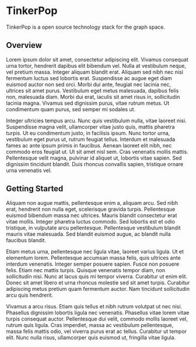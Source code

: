 # TinkerPop

TinkerPop is a open source technology stack for the graph space.

## Overview

Lorem ipsum dolor sit amet, consectetur adipiscing elit. Vivamus consequat urna tortor, hendrerit dapibus elit bibendum vel. Nulla at vestibulum neque, vel pretium massa. Integer aliquam blandit erat. Aliquam sed nibh nec nisi fermentum luctus sed lobortis erat. Suspendisse ac augue eget diam euismod auctor non sed orci. Morbi dui ante, feugiat nec lacinia nec, ultrices sit amet purus. Vestibulum eget metus malesuada, dapibus felis non, malesuada diam. Morbi dui erat, iaculis sit amet risus in, sollicitudin lacinia magna. Vivamus sed dignissim purus, vitae rutrum metus. Ut condimentum quam purus, sed semper mi sodales ut.

Integer ultricies tempus arcu. Nunc quis vestibulum nulla, vitae laoreet nisi. Suspendisse magna velit, ullamcorper vitae justo quis, mattis pharetra turpis. Ut eu condimentum justo, in facilisis ipsum. Nunc tortor urna, vestibulum eget purus ut, rutrum feugiat tellus. Interdum et malesuada fames ac ante ipsum primis in faucibus. Aenean laoreet elit nibh, nec commodo eros feugiat ut. Ut sit amet nisl sem. Cras venenatis mollis mattis. Pellentesque velit magna, pulvinar id aliquet ut, lobortis vitae sapien. Sed dignissim tincidunt blandit. Duis rhoncus convallis sapien, tristique ornare urna venenatis vel.

## Getting Started

Aliquam non augue mattis, pellentesque enim a, aliquam arcu. Sed nibh erat, hendrerit non nulla eget, scelerisque gravida turpis. Pellentesque euismod bibendum massa nec ultrices. Mauris blandit consectetur erat vitae mollis. Integer pharetra luctus commodo. Sed lobortis est et odio tristique, in vulputate arcu pellentesque. Pellentesque vestibulum blandit mauris vitae malesuada. Sed blandit euismod augue, ac blandit nulla faucibus blandit.

Etiam metus urna, pellentesque nec ligula vitae, laoreet varius ligula. Ut et elementum lorem. Pellentesque accumsan massa felis, quis ultrices ante interdum venenatis. Integer semper posuere sapien. Fusce non posuere felis. Etiam nec mattis turpis. Quisque venenatis tempor diam, non sollicitudin nisi. Nunc at lacus quis mi tempor viverra. Curabitur ut enim elit. Donec sit amet libero et urna rhoncus molestie sed sit amet turpis. Curabitur adipiscing metus pretium quam fermentum auctor. Nam tincidunt sollicitudin arcu quis hendrerit.

Vivamus a arcu risus. Etiam quis tellus et nibh rutrum volutpat ut nec nisi. Phasellus dignissim lobortis ligula nec venenatis. Phasellus vitae lorem vitae turpis consequat auctor. Pellentesque dui velit, commodo mollis laoreet vel, rutrum quis ligula. Cras imperdiet, massa ac vestibulum pellentesque, massa felis mattis odio, vel viverra purus erat ac tellus. Curabitur ut tempor elit. Nunc nulla risus, ullamcorper quis euismod ut, fringilla vitae ligula.
